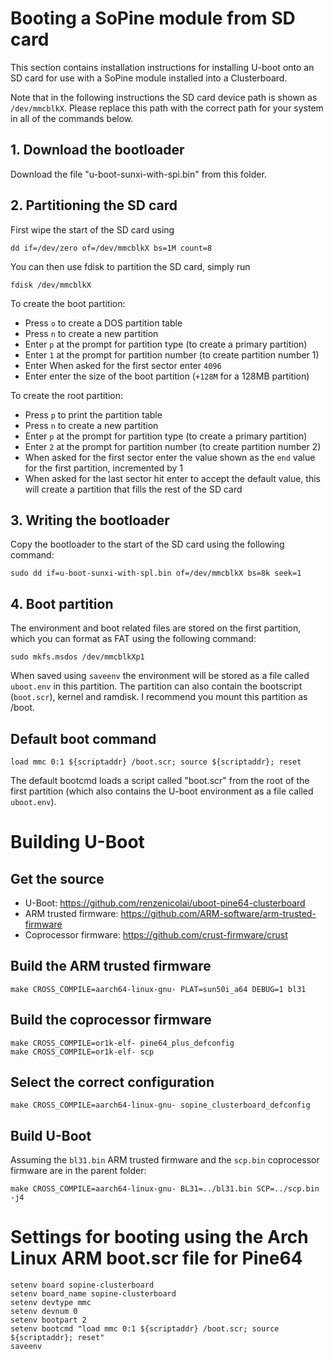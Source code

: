 # Booting a SoPine module from SD card

This section contains installation instructions for installing U-boot onto an SD card for use with a SoPine module installed into a Clusterboard.

Note that in the following instructions the SD card device path is shown as `/dev/mmcblkX`. Please replace this path with the correct path for your system in all of the commands below.

## 1. Download the bootloader

Download the file "u-boot-sunxi-with-spi.bin" from this folder.

## 2. Partitioning the SD card

First wipe the start of the SD card using

`dd if=/dev/zero of=/dev/mmcblkX bs=1M count=8`

You can then use fdisk to partition the SD card, simply run

`fdisk /dev/mmcblkX`

To create the boot partition:

 - Press `o` to create a DOS partition table
 - Press `n` to create a new partition
 - Enter `p` at the prompt for partition type (to create a primary partition)
 - Enter `1` at the prompt for partition number (to create partition number 1)
 - Enter When asked for the first sector enter `4096`
 - Enter enter the size of the boot partition (`+128M` for a 128MB partition)

To create the root partition:

 - Press `p` to print the partition table
 - Press `n` to create a new partition
 - Enter `p` at the prompt for partition type (to create a primary partition)
 - Enter `2` at the prompt for partition number (to create partition number 2)
 - When asked for the first sector enter the value shown as the `end` value for the first partition, incremented by 1
 - When asked for the last sector hit enter to accept the default value, this will create a partition that fills the rest of the SD card

## 3. Writing the bootloader

Copy the bootloader to the start of the SD card using the following command:

`sudo dd if=u-boot-sunxi-with-spl.bin of=/dev/mmcblkX bs=8k seek=1`

## 4. Boot partition

The environment and boot related files are stored on the first partition, which you can format as FAT using the following command:

`sudo mkfs.msdos /dev/mmcblkXp1`

When saved using `saveenv` the environment will be stored as a file called `uboot.env` in this partition. The partition can also contain the bootscript (`boot.scr`), kernel and ramdisk. I recommend you mount this partition as /boot.

## Default boot command

`load mmc 0:1 ${scriptaddr} /boot.scr; source ${scriptaddr}; reset`

The default bootcmd loads a script called "boot.scr" from the root of the first partition (which also contains the U-boot environment as a file called `uboot.env`).

# Building U-Boot

## Get the source
 
 - U-Boot: https://github.com/renzenicolai/uboot-pine64-clusterboard
 - ARM trusted firmware: https://github.com/ARM-software/arm-trusted-firmware
 - Coprocessor firmware: https://github.com/crust-firmware/crust

## Build the ARM trusted firmware

`make CROSS_COMPILE=aarch64-linux-gnu- PLAT=sun50i_a64 DEBUG=1 bl31`

## Build the coprocessor firmware

```
make CROSS_COMPILE=or1k-elf- pine64_plus_defconfig
make CROSS_COMPILE=or1k-elf- scp
```

## Select the correct configuration

`make CROSS_COMPILE=aarch64-linux-gnu- sopine_clusterboard_defconfig`

## Build U-Boot

Assuming the `bl31.bin` ARM trusted firmware and the `scp.bin` coprocessor firmware are in the parent folder:

`make CROSS_COMPILE=aarch64-linux-gnu- BL31=../bl31.bin SCP=../scp.bin -j4`

# Settings for booting using the Arch Linux ARM boot.scr file for Pine64

```
setenv board sopine-clusterboard
setenv board_name sopine-clusterboard
setenv devtype mmc
setenv devnum 0
setenv bootpart 2
setenv bootcmd "load mmc 0:1 ${scriptaddr} /boot.scr; source ${scriptaddr}; reset"
saveenv
```
